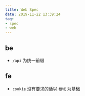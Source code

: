 ```yaml
---
title: Web Spec
date: 2019-11-22 13:39:24
tag:
- spec
- web
---
```


## be

- `/api` 为统一前缀


## fe

- `cookie` 没有要求的话以 `根域` 为基础
<!--stackedit_data:
eyJoaXN0b3J5IjpbLTc2NjE0OTk4Ml19
-->